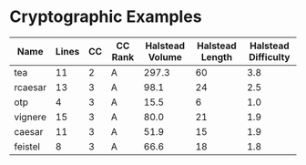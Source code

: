 # Cryptographic Examples

| Name | Lines | CC | CC Rank | Halstead Volume | Halstead Length | Halstead Difficulty |
|-|-|-|-|-|-|-|
| tea | 11 | 2 | A | 297.3 | 60 | 3.8 |
| rcaesar | 13 | 3 | A | 98.1 | 24 | 2.5 |
| otp | 4 | 3 | A | 15.5 | 6 | 1.0 |
| vignere | 15 | 3 | A | 80.0 | 21 | 1.9 |
| caesar | 11 | 3 | A | 51.9 | 15 | 1.9 |
| feistel | 8 | 3 | A | 66.6 | 18 | 1.8 |
